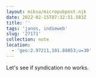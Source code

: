 ```yaml
---
layout: miksa/micropubpost.njk
date: 2022-02-15T07:32:51.583Z
title: ''
tags: 'janos, indieweb'
slug: '27171'
collection: note
location:
  - 'geo:2.97211,101.80853;u=30'
---
```

Let&#39;s see if syndication no works.
